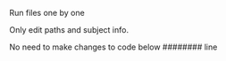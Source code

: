 Run files one by one 

Only edit paths and subject info.

No need to make changes to code below ######## line
